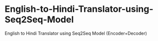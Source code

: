 # English-to-Hindi-Translator-using-Seq2Seq-Model
English to Hindi Translator using Seq2Seq Model (Encoder+Decoder)

